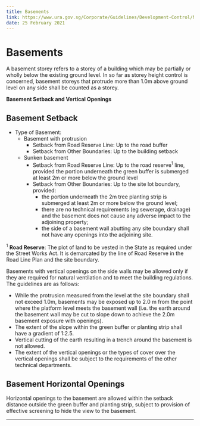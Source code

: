 ```yaml
---
title: Basements
link: https://www.ura.gov.sg/Corporate/Guidelines/Development-Control/Non-Residential/EI/Basements
date: 25 February 2021
---
```


# Basements



A basement storey refers to a storey of a building which may be partially or wholly below the existing ground level. In so far as storey height control is concerned, basement storeys that protrude more than 1.0m above ground level on any side shall be counted as a storey.

**Basement Setback and Vertical Openings**

## Basement Setback
- Type of Basement:
    - Basement with protrusion
        - Setback from Road Reserve Line: Up to the road buffer
        - Setback from Other Boundaries: Up to the building setback
    - Sunken basement
        - Setback from Road Reserve Line: Up to the road reserve<sup>1</sup> line, provided the portion underneath the green buffer is submerged at least 2m or more below the ground level
        - Setback from Other Boundaries: Up to the site lot boundary, provided:
            - the portion underneath the 2m tree planting strip is submerged at least 2m or more below the ground level;
            - there are no technical requirements (eg sewerage, drainage) and the basement does not cause any adverse impact to the adjoining property;
            - the side of a basement wall abutting any site boundary shall not have any openings into the adjoining site.

<sup>1</sup> **Road Reserve**: The plot of land to be vested in the State as required under the Street Works Act. It is demarcated by the line of Road Reserve in the Road Line Plan and the site boundary.

Basements with vertical openings on the side walls may be allowed only if they are required for natural ventilation and to meet the building regulations. The guidelines are as follows:
- While the protrusion measured from the level at the site boundary shall not exceed 1.0m, basements may be exposed up to 2.0 m from the point where the platform level meets the basement wall (i.e. the earth around the basement wall may be cut to slope down to achieve the 2.0m basement exposure with openings).
- The extent of the slope within the green buffer or planting strip shall have a gradient of 1:2.5.
- Vertical cutting of the earth resulting in a trench around the basement is not allowed.
- The extent of the vertical openings or the types of cover over the vertical openings shall be subject to the requirements of the other technical departments.

## Basement Horizontal Openings
Horizontal openings to the basement are allowed within the setback distance outside the green buffer and planting strip, subject to provision of effective screening to hide the view to the basement.

---


